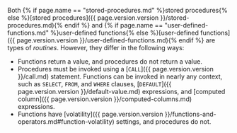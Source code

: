 Both {% if page.name == "stored-procedures.md" %}stored procedures{% else %}[stored procedures]({{ page.version.version }}/stored-procedures.md){% endif %} and {% if page.name == "user-defined-functions.md" %}user-defined functions{% else %}[user-defined functions]({{ page.version.version }}/user-defined-functions.md){% endif %} are types of *routines*. However, they differ in the following ways:

- Functions return a value, and procedures do not return a value.
- Procedures must be invoked using a [`CALL`]({{ page.version.version }}/call.md) statement. Functions can be invoked in nearly any context, such as `SELECT`, `FROM`, and `WHERE` clauses, [`DEFAULT`]({{ page.version.version }}/default-value.md) expressions, and [computed column]({{ page.version.version }}/computed-columns.md) expressions.
- Functions have [volatility]({{ page.version.version }}/functions-and-operators.md#function-volatility) settings, and procedures do not.
